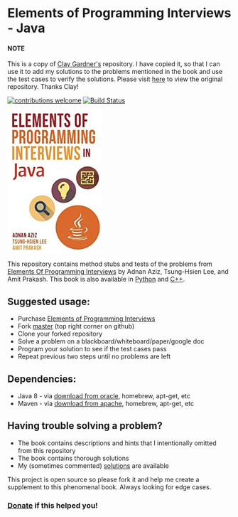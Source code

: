 # Elements of Programming Interviews - Java  

#### NOTE
This is a copy of [Clay Gardner's](https://github.com/gardncl) repository. I have copied it, so that I can use it to add my solutions to the problems mentioned in the book and use the test cases to verify the solutions. Please visit [here](https://github.com/gardncl/elements-of-programming-interviews) to view the original repository. Thanks Clay!

[![contributions welcome](https://img.shields.io/badge/contributions-welcome-brightgreen.svg?style=flat)](https://github.com/gardncl/elements-of-programming-interviews/issues)  [![Build Status](https://travis-ci.org/gardncl/elements-of-programming-interviews.svg?branch=master)](https://travis-ci.org/gardncl/elements-of-programming-interviews)

[![alt text][eopi]][Elements of Programming Interviews]

This repository contains method stubs and tests of the problems from
[Elements Of Programming Interviews] by Adnan Aziz, Tsung-Hsien Lee, and Amit Prakash.  This book is also available in [Python] and [C++].

## Suggested usage:  
* Purchase [Elements of Programming Interviews]
* Fork [master] (top right corner on github)
* Clone your forked repository
* Solve a problem on a blackboard/whiteboard/paper/google doc
* Program your solution to see if the test cases pass
* Repeat previous two steps until no problems are left

## Dependencies:  
* Java 8 - via [download from oracle], homebrew, apt-get, etc
* Maven - via [download from apache], homebrew, apt-get, etc

## Having trouble solving a problem?  
* The book contains descriptions and hints that I intentionally omitted from this repository
* The book contains thorough solutions
* My (sometimes commented) [solutions] are available

This project is open source so please fork it and help me create a supplement to this phenomenal book. Always looking for edge cases.

### [Donate] if this helped you!

[Elements of Programming Interviews]:http://amzn.to/2pMWIWH
[Python]:http://amzn.to/2pFTPmo
[C++]:http://amzn.to/2qcJxLP
[master]:https://github.com/gardncl/elements-of-programming-interviews
[solutions]:https://github.com/gardncl/elements-of-programming-interviews-solutions
[eopi]:eopi.jpg?raw=true
[download from apache]:http://www.baeldung.com/install-maven-on-windows-linux-mac
[download from oracle]:https://www3.ntu.edu.sg/home/ehchua/programming/howto/JDK_Howto.html
[donate]:http://www.paypal.me/gardncl

